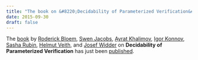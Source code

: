 ```yaml
---
title: "The book on &#8220;Decidability of Parameterized Verification&#8221; is published"
date: 2015-09-30
draft: false
---
```

<p>The <a href="http://www.morganclaypool.com/doi/10.2200/S00658ED1V01Y201508DCT013">book</a> by <a href="https://www.iaik.tugraz.at/content/about_iaik/people/bloem_roderick/">Roderick Bloem</a>, <a href="http://swenjacobs.com/">Swen Jacobs</a>, <a href="https://www.iaik.tugraz.at/content/about_iaik/people/khalimov_ayrat/">Ayrat Khalimov</a>, <a href="http://forsyte.at/people/konnov/">Igor Konnov</a>, <a href="http://forsyte.at/people/rubin/">Sasha Rubin</a>, <a href="http://forsyte.at/people/veith/">Helmut Veith</a>, and <a href="http://forsyte.at/people/widder/">Josef Widder</a> on <strong>Decidability of Parameterized Verification</strong> has just been <a href="http://www.morganclaypool.com/doi/10.2200/S00658ED1V01Y201508DCT013">published</a>.</p>
<div class="fix"><!----></div>
